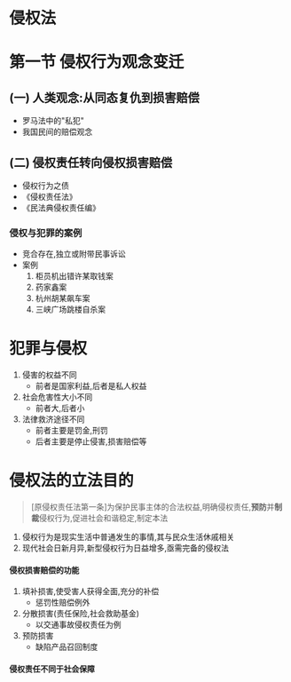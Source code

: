 # 侵权法

# 第一节 侵权行为观念变迁

## (一) 人类观念:从同态复仇到损害赔偿

- 罗马法中的"私犯"
- 我国民间的赔偿观念

## (二) 侵权责任转向侵权损害赔偿

- 侵权行为之债
- 《侵权责任法》
- 《民法典侵权责任编》

### 侵权与犯罪的案例

- 竞合存在,独立或附带民事诉讼
- 案例
  1. 柜员机出错许某取钱案
  2. 药家鑫案
  3. 杭州胡某飙车案
  4. 三峡广场跳楼自杀案

# 犯罪与侵权

1. 侵害的权益不同
   - 前者是国家利益,后者是私人权益
2. 社会危害性大小不同
   - 前者大,后者小
3. 法律救济途径不同
   - 前者主要是罚金,刑罚
   - 后者主要是停止侵害,损害赔偿等

# 侵权法的立法目的

>[原侵权责任法第一条]为保护民事主体的合法权益,明确侵权责任,**预防**并**制裁**侵权行为,促进社会和谐稳定,制定本法

1. 侵权行为是现实生活中普通发生的事情,其与民众生活休戚相关
2. 现代社会日新月异,新型侵权行为日益增多,亟需完备的侵权法

#### 侵权损害赔偿的功能

1. 填补损害,使受害人获得全面,充分的补偿
   - 惩罚性赔偿例外
2. 分散损害(责任保险,社会救助基金)
   - 以交通事故侵权责任为例
3. 预防损害
   - 缺陷产品召回制度

#### 侵权责任不同于社会保障